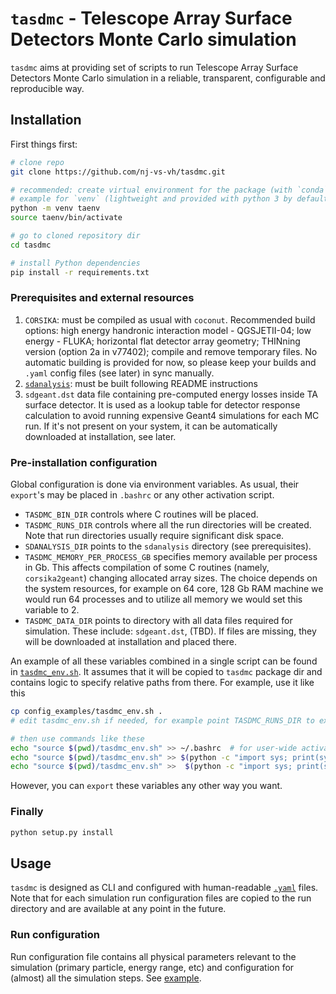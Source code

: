 # `tasdmc` - Telescope Array Surface Detectors Monte Carlo simulation

`tasdmc` aims at providing set of scripts to run Telescope Array Surface Detectors Monte Carlo simulation in a reliable, transparent, configurable and reproducible way.


## Installation

First things first:

```bash
# clone repo
git clone https://github.com/nj-vs-vh/tasdmc.git

# recommended: create virtual environment for the package (with `conda`, `venv`, `virtualenv`, ...)
# example for `venv` (lightweight and provided with python 3 by default):
python -m venv taenv
source taenv/bin/activate

# go to cloned repository dir
cd tasdmc

# install Python dependencies
pip install -r requirements.txt
```

### Prerequisites and external resources

1. `CORSIKA`: must be compiled as usual with `coconut`. Recommended build options: high energy handronic interaction model - QGSJETII-04; low energy - FLUKA; horizontal flat detector array geometry; THINning version (option 2a in v77402); compile and remove temporary files. No automatic building is provided for now, so please keep your builds and `.yaml` config files (see later) in sync manually.
2. [`sdanalysis`](https://github.com/nj-vs-vh/ta-sdanalysis): must be built following README instructions
3. `sdgeant.dst` data file containing pre-computed energy losses inside TA surface detector. It is used as a lookup table for detector response calculation to avoid running expensive Geant4 simulations for each MC run. If it's not present on your system, it can be automatically downloaded at installation, see later.


### Pre-installation configuration

Global configuration is done via environment variables. As usual, their `export`'s may be placed in `.bashrc` or any other activation script.

* `TASDMC_BIN_DIR` controls where C routines will be placed.
* `TASDMC_RUNS_DIR` controls where all the run directories will be created. Note that run directories usually require significant disk space.
* `SDANALYSIS_DIR` points to the `sdanalysis` directory (see prerequisites).
* `TASDMC_MEMORY_PER_PROCESS_GB` specifies memory available per process in Gb. This affects compilation of some C routines (namely, `corsika2geant`) changing allocated array sizes. The choice depends on the system resources, for example on 64 core, 128 Gb RAM machine we would run 64 processes and to utilize all memory we would set this variable to 2.
* `TASDMC_DATA_DIR` points to directory with all data files required for simulation. These include: `sdgeant.dst`, (TBD). If files are missing, they will be downloaded at installation and placed there.

An example of all these variables combined in a single script can be found in [`tasdmc_env.sh`](config_examples/tasdmc_env.sh). It assumes that it will be copied to `tasdmc` package dir and contains logic to specify relative paths from there. For example, use it like this

```bash
cp config_examples/tasdmc_env.sh .
# edit tasdmc_env.sh if needed, for example point TASDMC_RUNS_DIR to external storage

# then use commands like these
echo "source $(pwd)/tasdmc_env.sh" >> ~/.bashrc  # for user-wide activation in bash
echo "source $(pwd)/tasdmc_env.sh" >> $(python -c "import sys; print(sys.prefix)")/bin/activate  # when using venv
echo "source $(pwd)/tasdmc_env.sh" >>  $(python -c "import sys; print(sys.prefix)")/etc/conda/activate.d/activate-tasdmc.sh # when using Anaconda
```

However, you can `export` these variables any other way you want.

### Finally

```bash
python setup.py install
```

## Usage

`tasdmc` is designed as CLI and configured with human-readable [`.yaml`](https://yaml.org/) files. Note that for each simulation run configuration files are copied to the run directory and are available at any point in the future.

### Run configuration

Run configuration file contains all physical parameters relevant to the simulation (primary particle, energy range, etc) and configuration for (almost) all the simulation steps. See [example](config_examples/run.yaml).
